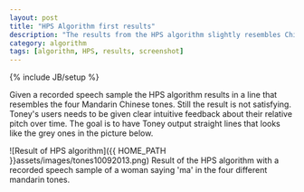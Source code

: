 ```yaml
---
layout: post
title: "HPS Algorithm first results"
description: "The results from the HPS algorithm slightly resembles Chinese tones"
category: algorithm
tags: [algorithm, HPS, results, screenshot]
---
```

{% include JB/setup %}

Given a recorded speech sample the HPS algorithm results in a line that resembles the four Mandarin Chinese tones.
Still the result is not satisfying. Toney's users needs to be given clear intuitive feedback about their relative pitch over time. The goal is to have Toney output straight lines that looks like the grey ones in the picture below.

![Result of HPS algorithm]({{ HOME_PATH }}assets/images/tones10092013.png)
Result of the HPS algorithm with a recorded speech sample of a woman saying 'ma' in the four different mandarin tones.




